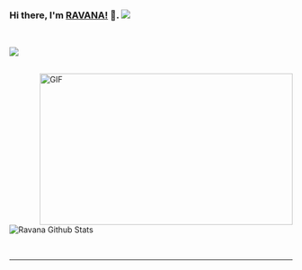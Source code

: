 ### Hi there, I'm [RAVANA!](https://t.me/r4v4n4) 👋.  <img src="https://raw.githubusercontent.com/ravana69/8bithemant/master/svg/pronouns/hehim.svg" >


<br/>



![](https://visitor-badge.glitch.me/badge?page_id=8bithemant.8bithemant)

<br />

<img align="right" height="270px" width="450px" alt="GIF" src="https://media.giphy.com/media/paVD7uL8uz6us/giphy.gif" />
<br />


<br />



<br />


![Ravana Github Stats](https://github-readme-stats.vercel.app/api?username=ravana69&show_icons=true&title_color=fff&icon_color=79ff97&text_color=9f9f9f&bg_color=151515)

<br />

*************

<br />






  
